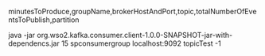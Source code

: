 minutesToProduce,groupName,brokerHostAndPort,topic,totalNumberOfEventsToPublish,partition

java -jar org.wso2.kafka.consumer.client-1.0.0-SNAPSHOT-jar-with-dependencs.jar 15 spconsumergroup localhost:9092 topicTest -1
